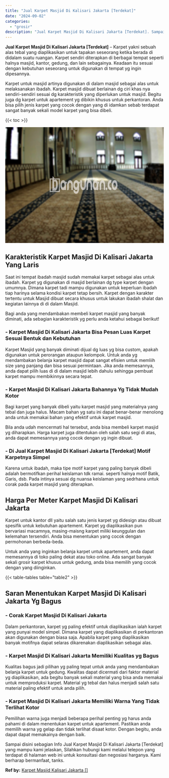 ```yaml
---
title: "Jual Karpet Masjid Di Kalisari Jakarta [Terdekat]"
date: "2024-09-02"
categories: 
  - "grosir"
description: "Jual Karpet Masjid Di Kalisari Jakarta [Terdekat]. Sampai disini sebagian Info Jual Karpet Masjid Di Kalisari Jakarta [Terdekat] yang mampu kami jelaskan,..."
---
```


**Jual Karpet Masjid Di Kalisari Jakarta \[Terdekat\]** – Karpet yakni sebuah alas tebal yang diaplikasikan untuk tapakan seseorang ketika berada di didalam suatu ruangan. Karpet sendiri diterapkan di berbagai tempat seperti halnya masjid, kantor, gedung, dan lain sebagainya. Keadaan itu sesuai dengan kebutuhan seseorang untuk digunakan di tempat yg ingin dipesannya.

Karpet untuk masjid artinya digunakan di dalam masjid sebagai alas untuk melaksanakan ibadah. Karpet masjid dibuat berlainan dg ciri khas nya sendiri-sendiri sesuai dg karakteristik yang diperlukan untuk masjid. Begitu juga dg karpet untuk apartement yg dibikin khusus untuk perkantoran. Anda bisa pilih jenis karpet yang cocok dengan yang di idamkan sebab terdapat sangat banyak sekali model karpet yang bisa dibeli.

{{< toc >}}

![Jual Karpet Masjid Di Kalisari Jakarta [Terdekat]](/images/grosir-karpet-murah-72.png)

## Karakteristik Karpet Masjid Di Kalisari Jakarta Yang Laris

Saat ini tempat ibadah masjid sudah memakai karpet sebagai alas untuk ibadah. Karpet yg digunakan di masjid berlainan dg type karpet dengan umumnya. Dimana karpet tadi mampu digunakan untuk keperluan ibadah tiap harinya selama kondisi karpet tetap bersih. Karpet dengan karakter tertentu untuk Masjid dibuat secara khusus untuk lakukan ibadah shalat dan kegiatan lainnya di di dalam Masjid.

Bagi anda yang mendambakan membeli karpet masjid yang banyak diminati, ada sebagian karakteristik yg perlu anda ketahui sebagai berikut!

### \- Karpet Masjid Di Kalisari Jakarta Bisa Pesan Luas Karpet Sesuai Bentuk dan Kebutuhan

Karpet Masjid yang banyak diminati dijual dg luas yg bisa custom, apakah digunakan untuk perorangan ataupun kelompok. Untuk anda yg mendambakan belanja karpet masjid dapat sangat efisien untuk memliih size yang panjang dan bisa sesuai permintaan. Jika anda memesannya, anda dapat pilih luas di di dalam masjid lebih dahulu sehingga pembuat karpet mampu membikinnya secara tepat.

### \- Karpet Masjid Di Kalisari Jakarta Bahannya Yg Tidak Mudah Kotor

Bagi karpet yang banyak dibeli yaitu karpet masjid yang materialnya yang tebal dan juga halus. Macam bahan yg satu ini dapat benar-benar menolong anda untuk memakai bahan yang efektif untuk karpet masjid.

Bila anda udah mencermati hal tersebut, anda bisa membeli karpet masjid yg diharapkan. Harga karpet juga ditentukan oleh salah satu segi di atas, anda dapat memesannya yang cocok dengan yg ingin dibuat.

### \- Di Jual Karpet Masjid Di Kalisari Jakarta \[Terdekat\] Motif Karpetnya Simpel

Karena untuk ibadah, maka tipe motif karpet yang paling banyak dibeli adalah bermotifkan perihal keislaman tdk ramai. seperti halnya motif Batik, Garis, dsb. Pada intinya sesuai dg nuansa keislaman yang sedrhana untuk corak pada karpet masjid yang diterapkan.

## Harga Per Meter Karpet Masjid Di Kalisari Jakarta

Karpet untuk kantor dll yaitu salah satu jenis karpet yg didesign atau dibuat spesifik untuk kebutuhan apartement. Karpet yg diaplikasikan pun bervariasi macamnya, masing-maisng karpet miliki keunggulan dan kelemahan tersendiri. Anda bisa menentukan yang cocok dengan permohonan berbeda-beda.

Untuk anda yang inginkan belanja karpet untuk apartement, anda dapat memesannya di toko paling dekat atau toko online. Ada sangat banyak sekali grosir karpet khusus untuk gedung, anda bisa memilih yang cocok dengan yang diinginkan.

{{< table-tables table="table2" >}}

## Saran Menentukan Karpet Masjid Di Kalisari Jakarta Yg Bagus

### \- Corak Karpet Masjid Di Kalisari Jakarta

Dalam perkantoran, karpet yg paling efektif untuk diaplikasikan ialah karpet yang punyai model simpel. Dimana karpet yang diaplikasikan di perkantoran akan digunakan dengan biasa saja. Apabila karpet yang diaplikasikan banyak motifnya dapat selaras dikarenakan diaplikasikan sebagai alas.

### \- Karpet Masjid Di Kalisari Jakarta Memiliki Kualitas yg Bagus

Kualitas bagus jadi pilihan yg paling tepat untuk anda yang mendambakan belanja karpet untuk gedung. Kwalitas dapat dicermati dari faktor material yg diaplikasikan, ada begitu banyak sekali material yang bisa anda memakai untuk memproduksi karpet. Material yg tebal dan halus menjadi salah satu material paling efektif untuk anda pilih.

### \- Karpet Masjid Di Kalisari Jakarta Memiliki Warna Yang Tidak Terlihat Kotor

Pemilihan warna juga menjadi beberapa perihal penting yg harus anda pahami di dalam menentukan karpet untuk apartement. Pastikan anda memilih warna yg gelap dan tidak terlihat disaat kotor. Dengan begitu, anda dapat dapat memakainya dengan baik.

Sampai disini sebagian Info Jual Karpet Masjid Di Kalisari Jakarta \[Terdekat\] yang mampu kami jelaskan, Silahkan hubungi kami melalui telepon yang terdapat di halaman web ini untuk konsultasi dan negosiasi harganya. Kami berharap bermanfaat, tanks.

**Ref by:**  [Karpet Masjid Kalisari Jakarta []](https://id.wikipedia.org/wiki/Karpet)
